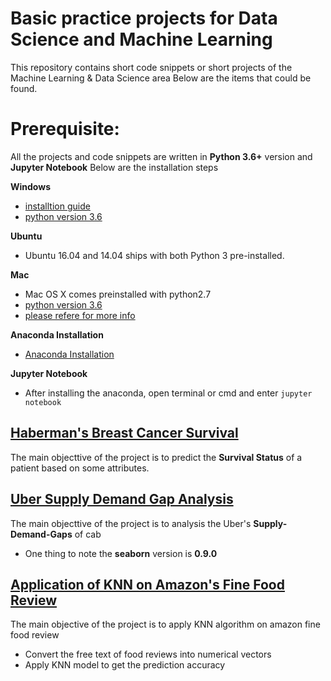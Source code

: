 # Basic practice projects for Data Science and Machine Learning
This repository contains short code snippets or short projects of the Machine Learning & Data Science area
Below are the items that could be found.

# Prerequisite:
All the projects and code snippets are written in **Python 3.6+** version and **Jupyter Notebook**
Below are the installation steps

**Windows**

* [installtion guide](https://www.howtogeek.com/197947/how-to-install-python-on-windows/)
* [python version 3.6](https://www.python.org/ftp/python/3.6.3/python-3.6.3rc1-amd64.exe)

**Ubuntu**

* Ubuntu 16.04  and 14.04 ships with both Python 3 pre-installed.

**Mac**

* Mac OS X comes preinstalled with python2.7
* [python version 3.6](https://www.python.org/downloads/mac-osx/)
* [please refere for more info](https://docs.python.org/3/using/mac.html)

**Anaconda Installation**

* [Anaconda Installation](https://docs.anaconda.com/anaconda/install/)

**Jupyter Notebook**

* After installing the anaconda, open terminal or cmd and enter `jupyter notebook`

## [Haberman's Breast Cancer Survival](https://github.com/ritun16/Machine_Learning_short_projecct/tree/master/Haberman_Survey_Analysis)
The main objecttive of the project is to predict the **Survival Status** of a patient based on some attributes.

## [Uber Supply Demand Gap Analysis](https://github.com/ritun16/Machine_Learning_short_projecct/tree/master/Uber_Supply_Demand_Analysis)
The main objecttive of the project is to analysis the Uber's **Supply-Demand-Gaps** of cab
* One thing to note the **seaborn** version is **0.9.0**

## [Application of KNN on Amazon's Fine Food Review](https://github.com/ritun16/Machine_Learning_short_projecct/tree/master/KNN_on_amazon_food_review)
The main objective of the project is to apply KNN algorithm on amazon fine food review
* Convert the free text of food reviews into numerical vectors
* Apply KNN model to get the prediction accuracy
